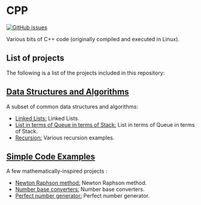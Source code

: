 # CPP
[![GitHub issues](https://img.shields.io/github/issues/Carla-de-Beer/CPP.svg?style=flat-square)](https://github.com/Carla-de-Beer/CPP/issues)

Various bits of C++ code (originally compiled and executed in Linux).

## List of projects

The following is a list of the projects included in this repository:

## [Data Structures and Algorithms](https://github.com/Carla-de-Beer/CPP/tree/master/Data%20Structures%20and%20Algorithms)
 A subset of common data structures and algorithms:
  * [Linked Lists:](https://github.com/Carla-de-Beer/CPP/tree/master/Data%20Structures%20and%20Algorithms/Linked%20lists/Singly-linked%20linked%20list) Linked Lists.
  * [List in terms of Queue in terms of Stack:](https://github.com/Carla-de-Beer/CPP/tree/master/Data%20Structures%20and%20Algorithms/List%20in%20terms%20of%20Queue%20in%20terms%20of%20Stack) List in terms of Queue in terms of Stack.
  * [Recursion:](https://github.com/Carla-de-Beer/CPP/tree/master/Data%20Structures%20and%20Algorithms/Recursion) Various recursion examples.

## [Simple Code Examples]( https://github.com/Carla-de-Beer/CPP/tree/master/Simple%20code%20examples)
  A few mathematically-inspired projects :
   * [Newton Raphson method:](https://github.com/Carla-de-Beer/CPP/tree/master/Simple%20code%20examples/Newton%20Raphson%20method) Newton Raphson method.
   * [Number base converters:](https://github.com/Carla-de-Beer/CPP/tree/master/Simple%20code%20examples/Number%20base%20converters) Number base converters.
   * [Perfect number generator:](https://github.com/Carla-de-Beer/CPP/tree/master/Simple%20code%20examples/Perfect%20number%20generator) Perfect number generator.
